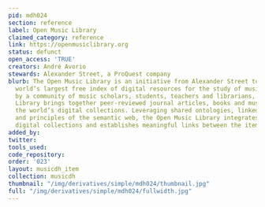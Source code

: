 ```yaml
---
pid: mdh024
section: reference
label: Open Music Library
claimed_category: reference
link: https://openmusiclibrary.org
status: defunct
open_access: 'TRUE'
creators: André Avorio
stewards: Alexander Street, a ProQuest company
blurb: The Open Music Library is an initiative from Alexander Street to build the
  world’s largest free index of digital resources for the study of music. Curated
  by a community of music scholars, students, teachers and librarians, the Open Music
  Library brings together peer-reviewed journal articles, books and music scores from
  the world’s digital collections. Leveraging shared ontologies, linked open data
  and principles of the semantic web, the Open Music Library integrates disparate
  digital collections and establishes meaningful links between the items they hold.
added_by:
twitter:
tools_used:
code_repository:
order: '023'
layout: musicdh_item
collection: musicdh
thumbnail: "/img/derivatives/simple/mdh024/thumbnail.jpg"
full: "/img/derivatives/simple/mdh024/fullwidth.jpg"
---
```

